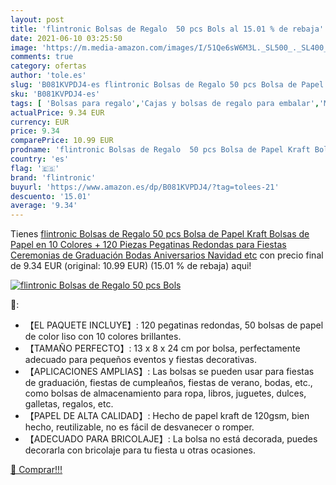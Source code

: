 ```yaml
---
layout: post
title: 'flintronic Bolsas de Regalo  50 pcs Bols al 15.01 % de rebaja'
date: 2021-06-10 03:25:50
image: 'https://m.media-amazon.com/images/I/51Qe6sW6M3L._SL500_._SL400_.jpg'
comments: true
category: ofertas
author: 'tole.es'
slug: 'B081KVPDJ4-es flintronic Bolsas de Regalo 50 pcs Bolsa de Papel Kraft...'
sku: 'B081KVPDJ4-es'
tags: [ 'Bolsas para regalo','Cajas y bolsas de regalo para embalar','Material de embalaje','Oficina y papelería','Sobres y suministros para el correo','flintronic','navidad', ]
actualPrice: 9.34 EUR
currency: EUR
price: 9.34
comparePrice: 10.99 EUR
prodname: 'flintronic Bolsas de Regalo  50 pcs Bolsa de Papel Kraft Bolsas de Papel en 10 Colores  + 120 Piezas Pegatinas Redondas   para Fiestas  Ceremonias de Graduación  Bodas  Aniversarios  Navidad etc'
country: 'es'
flag: '🇪🇸'
brand: 'flintronic'
buyurl: 'https://www.amazon.es/dp/B081KVPDJ4/?tag=tolees-21'
descuento: '15.01'
average: '9.34'
---
```


Tienes [flintronic Bolsas de Regalo  50 pcs Bolsa de Papel Kraft Bolsas de Papel en 10 Colores  + 120 Piezas Pegatinas Redondas   para Fiestas  Ceremonias de Graduación  Bodas  Aniversarios  Navidad etc](https://www.amazon.es/dp/B081KVPDJ4/?tag=tolees-21) con precio final de  9.34 EUR (original: 10.99 EUR) (15.01 %  de rebaja) aqui!

[![flintronic Bolsas de Regalo  50 pcs Bols](https://m.media-amazon.com/images/I/51Qe6sW6M3L._SL500_._SL400_.jpg)](https://www.amazon.es/dp/B081KVPDJ4/?tag=tolees-21)

🔎:

- 【EL PAQUETE INCLUYE】: 120 pegatinas redondas, 50 bolsas de papel de color liso con 10 colores brillantes.
- 【TAMAÑO PERFECTO】: 13 x 8 x 24 cm por bolsa, perfectamente adecuado para pequeños eventos y fiestas decorativas.
- 【APLICACIONES AMPLIAS】: Las bolsas se pueden usar para fiestas de graduación, fiestas de cumpleaños, fiestas de verano, bodas, etc., como bolsas de almacenamiento para ropa, libros, juguetes, dulces, galletas, regalos, etc.
- 【PAPEL DE ALTA CALIDAD】: Hecho de papel kraft de 120gsm, bien hecho, reutilizable, no es fácil de desvanecer o romper.
- 【ADECUADO PARA BRICOLAJE】: La bolsa no está decorada, puedes decorarla con bricolaje para tu fiesta u otras ocasiones.

[🛒 Comprar!!!](https://www.amazon.es/dp/B081KVPDJ4/?tag=tolees-21)
